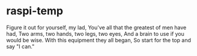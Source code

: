 # raspi-temp

Figure it out for yourself, my lad,
You've all that the greatest of men have had,
Two arms, two hands, two legs, two eyes,
And a brain to use if you would be wise.
With this equipment they all began,
So start for the top and say "I can."
